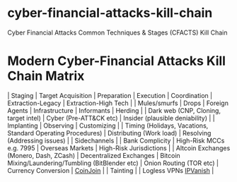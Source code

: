 # cyber-financial-attacks-kill-chain
Cyber Financial Attacks Common Techniques &amp; Stages (CFACTS) Kill Chain

# Modern Cyber-Financial Attacks Kill Chain Matrix
| Staging | Target Acquisition | Preparation | Execution | Coordination | Extraction-Legacy | Extraction-High Tech |
| Mules/smurfs | Drops | Foreign Agents | Infrastructure | Informants | Herding |
| Dark web (CNP, Cloning, target intel) | Cyber (Pre-ATT&CK etc) | Insider (plausible deniability) |
| Implanting | Observing | Customizing |
| Timing (Holidays, Vacations, Standard Operating Procedures) | Distributing (Work load) | Resolving (Addressing issues) |
| Sidechannels |
| Bank Complicity | High-Risk MCCs e.g. 7995 | Overseas Markets | High-Risk Jurisdictions |
| Altcoin Exchanges (Monero, Dash, ZCash) | Decentralized Exchanges | Bitcoin Mixing/Laundering/Tumbling (BitBlender etc) | Onion Routing (TOR etc) | Currency Conversion | [CoinJoin](https://www.coinjoin.com) | | Tainting | | Logless VPNs [IPVanish](http://ipvanish.com) |
